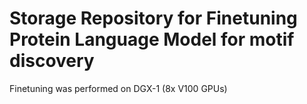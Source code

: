 # Storage Repository for Finetuning Protein Language Model for motif discovery
Finetuning was performed on DGX-1 (8x V100 GPUs)